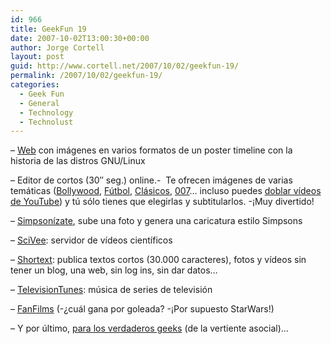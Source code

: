 ```yaml
---
id: 966
title: GeekFun 19
date: 2007-10-02T13:00:30+00:00
author: Jorge Cortell
layout: post
guid: http://www.cortell.net/2007/10/02/geekfun-19/
permalink: /2007/10/02/geekfun-19/
categories:
  - Geek Fun
  - General
  - Technology
  - Technolust
---
```

&#8211; <a title="http://futurist.se/gldt/" target="_blank" href="http://futurist.se/gldt/">Web</a> con imágenes en varios formatos de un poster timeline con la historia de las distros GNU/Linux

&#8211; Editor de cortos (30&#8243; seg.) online.-  Te ofrecen imágenes de varias temáticas (<a target="_blank" title="BombayTV" href="http://www.grapheine.com/bombaytv/index.php?lang=es">Bollywood</a>, <a target="_blank" title="Futeboltv" href="http://www.grapheine.com/futeboltv/">Fútbol</a>, <a target="_blank" title="Classiktv" href="http://www.grapheine.com/classiktv/">Clásicos</a>, <a target="_blank" title="007" href="http://www.grapheine.com/007/index.php?lang=es">007</a>&#8230; incluso puedes <a target="_blank" title="DoYouTube" href="http://www.grapheine.com/doyoutube/">doblar ví­deos de YouTube</a>) y tú sólo tienes que elegirlas y subtitularlos. -¡Muy divertido!

&#8211; <a target="_blank" title="Simpsonizeme" href="http://www.simpsonizeme.com/">Simpsoní­zate</a>, sube una foto y genera una caricatura estilo Simpsons

&#8211; <a target="_blank" title="http://www.scivee.tv/" href="http://www.scivee.tv/">SciVee</a>: servidor de ví­deos cientí­ficos

&#8211; <a target="_blank" title="shortext.com" href="http://www.shortext.com/">Shortext</a>: publica textos cortos (30.000 caracteres), fotos y ví­deos sin tener un blog, una web, sin log ins, sin dar datos&#8230;

&#8211; <a target="_blank" title="televisiontunes.com" href="http://www.televisiontunes.com/">TelevisionTunes</a>: música de series de televisión

&#8211; <a target="_blank" title="fanfilms.net" href="http://fanfilms.net/">FanFilms</a> (-¿cuál gana por goleada? -¡Por supuesto StarWars!)

&#8211; Y por último, <a target="_blank" title="separacionsintraumas.com" href="http://separacionsintraumas.com/">para los verdaderos geeks</a> (de la vertiente asocial)&#8230;